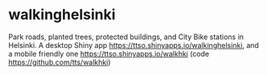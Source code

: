 # walkinghelsinki

Park roads, planted trees, protected buildings, and City Bike stations in Helsinki. A desktop Shiny app https://ttso.shinyapps.io/walkinghelsinki, and a mobile friendly one https://ttso.shinyapps.io/walkhki (code https://github.com/tts/walkhki)
